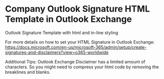 # Company Outlook Signature HTML Template in Outlook Exchange

Outlook Signature Template with html and in-line styling

For more details on how to set your HTML Signature in Outlook Exchange: https://docs.microsoft.com/en-us/microsoft-365/admin/setup/create-signatures-and-disclaimers?view=o365-worldwide

Additional Tips: Outlook Exchange Disclaimer has a limited amount of characters. So you might need to compress your html code by removing the breaklines and blanks. 

